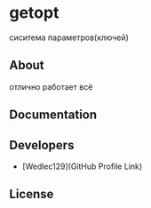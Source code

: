 # getopt
сиситема параметров(ключей)



## About

отлично работает всё

## Documentation



## Developers

- [Wedlec129](GitHub Profile Link)

## License

